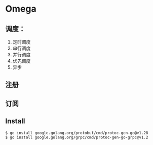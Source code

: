 # Omega

## 调度：
1. 定时调度
2. 串行调度
3. 并行调度
4. 优先调度
5. 异步

## 注册
## 订阅

## Install
```shell
$ go install google.golang.org/protobuf/cmd/protoc-gen-go@v1.28
$ go install google.golang.org/grpc/cmd/protoc-gen-go-grpc@v1.2
```